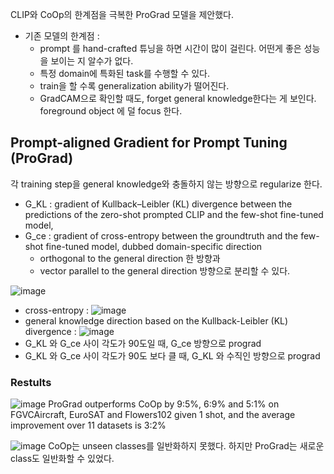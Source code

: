 CLIP와 CoOp의 한계점을 극복한 ProGrad 모델을 제안했다.
- 기존 모델의 한계점 : 
    - prompt 를 hand-crafted 튜닝을 하면 시간이 많이 걸린다. 어떤게 좋은 성능을 보이는 지 알수가 없다.
    - 특정 domain에 특화된 task를 수행할 수 있다.
    - train을 할 수록 generalization ability가 떨어진다. 
    - GradCAM으로 확인할 때도,  forget general knowledge한다는 게 보인다. foreground object 에 덜 focus 한다.

## Prompt-aligned Gradient for Prompt Tuning (ProGrad)
각 training step을 general knowledge와 충돌하지 않는 방향으로 regularize 한다. 
- G_KL : gradient of Kullback–Leibler (KL) divergence between the predictions of the zero-shot prompted CLIP and the few-shot fine-tuned model,
- G_ce : gradient of cross-entropy between the groundtruth and the few-shot fine-tuned model, dubbed domain-specific direction
    -  orthogonal to the general direction 한 방향과
    - vector parallel to the general direction 방향으로 분리할 수 있다.

![image](https://user-images.githubusercontent.com/70581043/186422572-187e2f1c-394a-455c-b633-c436c1e0ab43.png)
- cross-entropy : 
![image](https://user-images.githubusercontent.com/70581043/186422659-8ce143b1-a60f-418c-8163-df66b30ebef8.png)
- general knowledge direction based on the Kullback-Leibler (KL) divergence : 
![image](https://user-images.githubusercontent.com/70581043/186423005-402676ec-6051-4fe4-94be-9a0d1f220c33.png)
- G_KL 와 G_ce 사이 각도가 90도일 때, G_ce 방향으로 prograd
- G_KL 와 G_ce 사이 각도가 90도 보다 클 때, G_KL 와 수직인 방향으로 prograd

### Restults
![image](https://user-images.githubusercontent.com/70581043/186423793-88ca1b5a-79bf-48a9-9ba1-8b7dd095b2ba.png)
ProGrad outperforms CoOp by 9:5%, 6:9% and 5:1% on FGVCAircraft, EuroSAT and Flowers102 given 1 shot, and the average improvement over 11 datasets is 3:2%

![image](https://user-images.githubusercontent.com/70581043/186423985-5c03746d-8e63-4299-b9f8-94fc28bb6ee1.png)
CoOp는 unseen classes를 일반화하지 못했다. 하지만 ProGrad는 새로운  class도 일반화할 수 있었다.